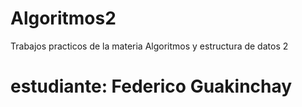 # Algoritmos2
Trabajos practicos de la materia Algoritmos y estructura de datos 2
# estudiante: Federico Guakinchay
